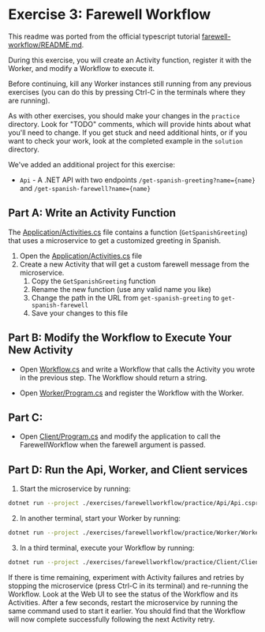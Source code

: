 # Exercise 3: Farewell Workflow

This readme was ported from the official typescript tutorial [farewell-workflow/README.md](https://github.com/temporalio/edu-101-typescript-code/blob/main/exercises/farewell-workflow/README.md).

During this exercise, you will create an Activity function, register it with the Worker, and modify a Workflow to execute it.

Before continuing, kill any Worker instances still running from any previous exercises (you can do this by pressing Ctrl-C in the terminals where they are running).

As with other exercises, you should make your changes in the `practice` directory. Look for "TODO" comments, which will provide hints about what you'll need to change. If you get stuck and need additional hints, or if you want to check your work, look at the completed example in the `solution` directory.

We've added an additional project for this exercise:

- `Api` - A .NET API with two endpoints `/get-spanish-greeting?name={name}` and `/get-spanish-farewell?name={name}`

## Part A: Write an Activity Function

The [Application/Activities.cs](./practice/Application/Activities.cs) file contains a function (`GetSpanishGreeting`) that uses a microservice to get a customized greeting in Spanish.

1. Open the [Application/Activities.cs](./practice/Application/Activities.cs) file
1. Create a new Activity that will get a custom farewell message from the microservice.
   1. Copy the `GetSpanishGreeting` function
   1. Rename the new function (use any valid name you like)
   1. Change the path in the URL from `get-spanish-greeting` to `get-spanish-farewell`
   1. Save your changes to this file

## Part B: Modify the Workflow to Execute Your New Activity

- Open [Workflow.cs](./practice/Application/Workflow.cs) and write a Workflow that calls the Activity you wrote in the previous step. The Workflow should return a string.

- Open [Worker/Program.cs](./practice/Worker/Program.cs) and register the Workflow with the Worker.

## Part C:

- Open [Client/Program.cs](./practice/Client/Program.cs) and modify the application to call the FarewellWorkflow when the farewell argument is passed.

## Part D: Run the Api, Worker, and Client services

1. Start the microservice by running:

```sh
dotnet run --project ./exercises/farewellworkflow/practice/Api/Api.csproj
```

2. In another terminal, start your Worker by running:

```sh
dotnet run --project ./exercises/farewellworkflow/practice/Worker/Worker.csproj
```

3. In a third terminal, execute your Workflow by running:

```sh
dotnet run --project ./exercises/farewellworkflow/practice/Client/Client.csproj farewell
```

If there is time remaining, experiment with Activity failures and retries by stopping the microservice (press Ctrl-C in its terminal) and re-running the Workflow. Look at the Web UI to see the status of the Workflow and its Activities. After a few seconds, restart the microservice by running the same command used to start it earlier. You should find that the Workflow will now complete successfully following the next Activity retry.
